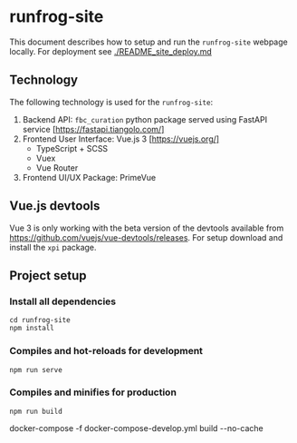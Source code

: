 # runfrog-site
This document describes how to setup and run the `runfrog-site` webpage locally. 
For deployment see [./README_site_deploy.md](./README_site_deploy.md)

## Technology
The following technology is used for the `runfrog-site`:
1. Backend API: `fbc_curation` python package served using FastAPI service [https://fastapi.tiangolo.com/]
2. Frontend User Interface: Vue.js 3 [https://vuejs.org/]
    - TypeScript + SCSS
    - Vuex
    - Vue Router
3. Frontend UI/UX Package: PrimeVue

## Vue.js devtools
Vue 3 is only working with the beta version of the devtools available from
https://github.com/vuejs/vue-devtools/releases.
For setup download and install the `xpi` package.

## Project setup

### Install all dependencies
```
cd runfrog-site
npm install
```

### Compiles and hot-reloads for development
```
npm run serve
```

### Compiles and minifies for production
```
npm run build
```


docker-compose -f docker-compose-develop.yml build --no-cache
